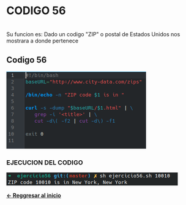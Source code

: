 # **CODIGO 56**
<br>
Su funcion es: Dado un codigo "ZIP" o postal de Estados Unidos nos mostrara a donde pertenece
<br>

## Codigo 56
![codigo56.png](codigo56.png)

### **EJECUCION DEL CODIGO**
![ejecucion.png](ejecucion.png)

**[<- Reggresar al inicio](https://github.com/SPM-UPVictoria/test-git-2130074/blob/main/README.md)**